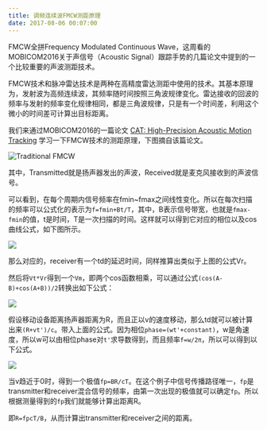 ```yaml
---
title: 调频连续波FMCW测距原理
date: 2017-08-06 00:07:00
---
```


FMCW全拼Frequency Modulated Continuous Wave，这周看的MOBICOM2016关于声信号（Acoustic Signal）跟踪手势的几篇论文中提到的一个比较重要的声波测距技术。

FMCW技术和脉冲雷达技术是两种在高精度雷达测距中使用的技术。其基本原理为，发射波为高频连续波，其频率随时间按照三角波规律变化。雷达接收的回波的频率与发射的频率变化规律相同，都是三角波规律，只是有一个时间差，利用这个微小的时间差可计算出目标距离。

我们来通过MOBICOM2016的一篇论文 [CAT: High-Precision Acoustic Motion Tracking](http://www.cs.utexas.edu/~wmao/resources/papers/cat.pdf) 学习一下FMCW技术的测距原理，下图摘自该篇论文。

![Traditional FMCW](http://cdn.huangjunqin.com/QQ%E6%88%AA%E5%9B%BE20170806002019.png)

<!-- more -->

其中，Transmitted就是扬声器发出的声波，Received就是麦克风接收到的声波信号。

可以看到，在每个周期内信号频率在fmin~fmax之间线性变化。所以在每次扫描的频率可以公式化的表示为`f=fmin+Bt/T`，其中，B表示信号带宽，也就是`fmax-fmin`的值，t是时间，T是一次扫描的时间。这样就可以得到它对应的相位以及cos曲线公式，如下图所示。

![](http://cdn.huangjunqin.com/QQ%E6%88%AA%E5%9B%BE20170806003623.png)

那么对应的，receiver有一个td的延迟时间，同样推算出类似于上图的公式Vr。

然后将`Vt*Vr`得到一个`Vm`，即两个cos函数相乘，可以通过公式`(cos(A-B)+cos(A+B))/2`转换出如下公式：

![](http://cdn.huangjunqin.com/QQ%E6%88%AA%E5%9B%BE20170806004630.png)

假设移动设备距离扬声器距离为R，而且正以v的速度移动，那么td就可以被计算出来`(R+vt')/c`。带入上面的公式。因为相位`phase=(wt'+constant)`，w是角速度，所以w可以由相位phase对`t'`求导数得到，而且频率`f=w/2π`，所以可以得到以下公式。

![](http://cdn.huangjunqin.com/QQ%E6%88%AA%E5%9B%BE20170806010145.png)

当v趋近于0时，得到一个极值`fp=BR/cT`。在这个例子中信号传播路径唯一，`fp`是transmitter和receiver混合信号的频率，由第一次出现的极值就可以确定`fp`。所以根据测量得到的`fp`我们就能够计算出距离R。

即`R=fpcT/B`，从而计算出transmitter和receiver之间的距离。
